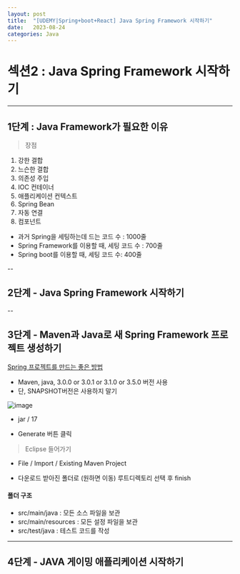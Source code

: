 ```yaml
---
layout: post
title:  "[UDEMY|Spring+boot+React] Java Spring Framework 시작하기"
date:   2023-08-24
categories: Java
---
```

# 섹션2 : Java Spring Framework 시작하기
--- 

## 1단계 : Java Framework가 필요한 이유


> 장점

1. 강한 결합
2. 느슨한 결합
3. 의존성 주입
4. IOC 컨테이너
5. 애플리케이션 컨텍스트
6. Spring Bean
7. 자동 연결
8. 컴포넌트 

- 과거 Spring을 세팅하는데 드는 코드 수 : 1000줄
- Spring Framework를 이용할 때, 세팅 코드 수 : 700줄
- Spring boot를 이용할 때, 세팅 코드 수: 400줄


--


## 2단계 - Java Spring Framework 시작하기

--

## 3단계 - Maven과 Java로 새 Spring Framework 프로젝트 생성하기

[Spring 프로젝트를 만드는 좋은 방법](https://start.spring.io/)

- Maven, java, 3.0.0 or 3.0.1 or 3.1.0 or 3.5.0 버전 사용
- 단, SNAPSHOT버전은 사용하지 말기


![image](https://github.com/talkingOrange/talkingOrange.github.io/assets/88815795/32231bcf-5c1d-4671-bb8a-ab478912a041)

- jar / 17

- Generate 버튼 클릭

> Eclipse 들어가기

- File / Import / Existing Maven Project

- 다운로드 받아진 폴더로 (원하면 이동) 루트디렉토리 선택 후 finish

#### 폴더 구조

- src/main/java : 모든 소스 파일을 보관
- src/main/resources : 모든 설정 파일을 보관
- src/test/java : 테스트 코드를 작성


---

## 4단계 - JAVA 게이밍 애플리케이션 시작하기

